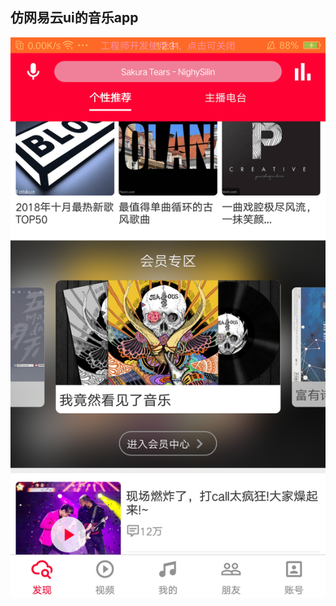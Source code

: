 ## 仿网易云ui的音乐app
![](https://github.com/FishInShallow/NetEase-Cloud-Music/raw/master/Screenshot_2018-12-21-12-31-45-65.png)
